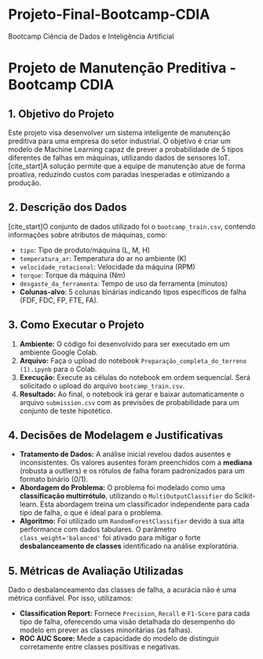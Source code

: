 # Projeto-Final-Bootcamp-CDIA
Bootcamp Ciência de Dados e Inteligência Artificial
# Projeto de Manutenção Preditiva - Bootcamp CDIA

## 1. Objetivo do Projeto

Este projeto visa desenvolver um sistema inteligente de manutenção preditiva para uma empresa do setor industrial. O objetivo é criar um modelo de Machine Learning capaz de prever a probabilidade de 5 tipos diferentes de falhas em máquinas, utilizando dados de sensores IoT. [cite_start]A solução permite que a equipe de manutenção atue de forma proativa, reduzindo custos com paradas inesperadas e otimizando a produção. 

## 2. Descrição dos Dados

[cite_start]O conjunto de dados utilizado foi o `bootcamp_train.csv`, contendo informações sobre atributos de máquinas, como: 
- `tipo`: Tipo de produto/máquina (L, M, H)
- `temperatura_ar`: Temperatura do ar no ambiente (K)
- `velocidade_rotacional`: Velocidade da máquina (RPM)
- `torque`: Torque da máquina (Nm)
- `desgaste_da_ferramenta`: Tempo de uso da ferramenta (minutos)
- **Colunas-alvo**: 5 colunas binárias indicando tipos específicos de falha (FDF, FDC, FP, FTE, FA).

## 3. Como Executar o Projeto

1.  **Ambiente:** O código foi desenvolvido para ser executado em um ambiente Google Colab.
2.  **Arquivo:** Faça o upload do notebook `Preparação_completa_do_terreno (1).ipynb` para o Colab.
3.  **Execução:** Execute as células do notebook em ordem sequencial. Será solicitado o upload do arquivo `bootcamp_train.csv`.
4.  **Resultado:** Ao final, o notebook irá gerar e baixar automaticamente o arquivo `submission.csv` com as previsões de probabilidade para um conjunto de teste hipotético.

## 4. Decisões de Modelagem e Justificativas

-   **Tratamento de Dados:** A análise inicial revelou dados ausentes e inconsistentes. Os valores ausentes foram preenchidos com a **mediana** (robusta a outliers) e os rótulos de falha foram padronizados para um formato binário (0/1).
-   **Abordagem do Problema:** O problema foi modelado como uma **classificação multirrótulo**, utilizando o `MultiOutputClassifier` do Scikit-learn. Esta abordagem treina um classificador independente para cada tipo de falha, o que é ideal para o problema.
-   **Algoritmo:** Foi utilizado um `RandomForestClassifier` devido à sua alta performance com dados tabulares. O parâmetro `class_weight='balanced'` foi ativado para mitigar o forte **desbalanceamento de classes** identificado na análise exploratória.

## 5. Métricas de Avaliação Utilizadas

Dado o desbalanceamento das classes de falha, a acurácia não é uma métrica confiável. Por isso, utilizamos:
-   **Classification Report:** Fornece `Precision`, `Recall` e `F1-Score` para cada tipo de falha, oferecendo uma visão detalhada do desempenho do modelo em prever as classes minoritárias (as falhas).
-   **ROC AUC Score:** Mede a capacidade do modelo de distinguir corretamente entre classes positivas e negativas.
